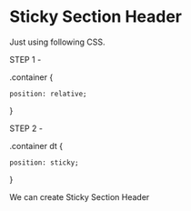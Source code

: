 # Sticky Section Header

Just using following CSS.

STEP 1 -

.container {

    position: relative;

}

STEP 2 -

.container dt {

    position: sticky;

}


We can create Sticky Section Header
